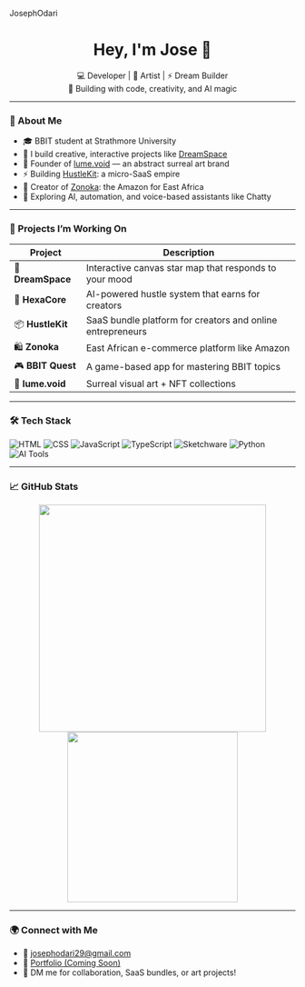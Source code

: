 JosephOdari
<h1 align="center">Hey, I'm Jose 👋</h1>

<p align="center">
  💻 Developer | 🎨 Artist | ⚡ Dream Builder <br>
  🚀 Building with code, creativity, and AI magic
</p>

---

### 🧠 About Me

- 🎓 BBIT student at Strathmore University  
- 🧪 I build creative, interactive projects like [DreamSpace](https://github.com/josephodari/dreamspace)  
- 🎨 Founder of [lume.void](https://instagram.com/lume.void) — an abstract surreal art brand  
- ⚡ Building [HustleKit](https://github.com/josephodari/hustlekit): a micro-SaaS empire  
- 🛒 Creator of [Zonoka](https://github.com/josephodari/zonoka): the Amazon for East Africa  
- 🤖 Exploring AI, automation, and voice-based assistants like Chatty

---

### 🚀 Projects I’m Working On

| Project      | Description |
|-------------|-------------|
| 🌌 **DreamSpace** | Interactive canvas star map that responds to your mood |
| 🧠 **HexaCore** | AI-powered hustle system that earns for creators |
| 📦 **HustleKit** | SaaS bundle platform for creators and online entrepreneurs |
| 🛍️ **Zonoka** | East African e-commerce platform like Amazon |
| 🎮 **BBIT Quest** | A game-based app for mastering BBIT topics |
| 🎨 **lume.void** | Surreal visual art + NFT collections |

---

### 🛠️ Tech Stack

![HTML](https://img.shields.io/badge/HTML5-E34F26?style=flat&logo=html5&logoColor=white)
![CSS](https://img.shields.io/badge/CSS3-1572B6?style=flat&logo=css3&logoColor=white)
![JavaScript](https://img.shields.io/badge/JavaScript-F7DF1E?style=flat&logo=javascript&logoColor=black)
![TypeScript](https://img.shields.io/badge/TypeScript-3178C6?style=flat&logo=typescript&logoColor=white)
![Sketchware](https://img.shields.io/badge/Sketchware-Pro-8e44ad?style=flat)
![Python](https://img.shields.io/badge/Python-3776AB?style=flat&logo=python&logoColor=white)
![AI Tools](https://img.shields.io/badge/AI-Powered-blueviolet)

---

### 📈 GitHub Stats

<p align="center">
  <img src="https://github-readme-stats.vercel.app/api?username=Ossy&show_icons=true&theme=radical" width="400"/>
  <img src="https://github-readme-stats.vercel.app/api/top-langs/?username=Ossy&layout=compact&theme=radical" width="300"/>
</p>

---

### 🌍 Connect with Me

- 📧 josephodari29@gmail.com  
- 🧠 [Portfolio (Coming Soon)](https://hexacore.ai)  
- 💬 DM me for collaboration, SaaS bundles, or art projects!

